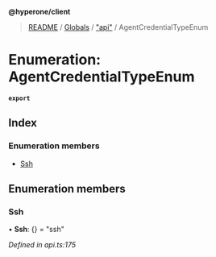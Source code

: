 **@hyperone/client**

> [README](../README.md) / [Globals](../globals.md) / ["api"](../modules/_api_.md) / AgentCredentialTypeEnum

# Enumeration: AgentCredentialTypeEnum

**`export`** 

## Index

### Enumeration members

* [Ssh](_api_.agentcredentialtypeenum.md#ssh)

## Enumeration members

### Ssh

•  **Ssh**: {} = "ssh"

*Defined in api.ts:175*
